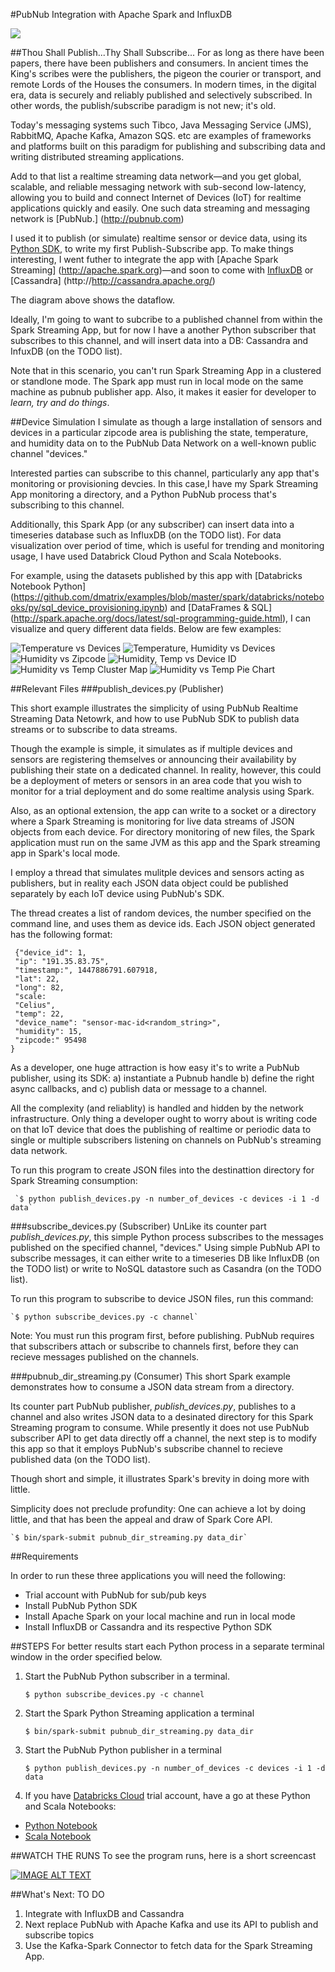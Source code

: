 #PubNub Integration with Apache Spark and InfluxDB

![](images/pubnub_spark.jpeg)


##Thou Shall Publish...Thy Shall Subscribe...
For as long as there have been papers, there have been publishers and consumers. 
In ancient times the King's scribes were the publishers, the pigeon the courier or transport, and remote Lords of the Houses the consumers. In modern times, in the digital era, data is securely and reliably published and selectively subscribed. In other words, the publish/subscribe paradigm is not new; it's old.

Today's messaging systems such Tibco, Java Messaging Service (JMS), RabbitMQ, Apache Kafka, Amazon SQS. etc are examples of frameworks and platforms built on this paradigm for publishing and subscribing data and writing distributed streaming applications.

Add to that list a realtime streaming data network—and you get global, scalable, and reliable messaging network with sub-second low-latency, allowing you to build and connect Internet of Devices (IoT) for realtime applications quickly and easily. One such data streaming and messaging network is [PubNub.] (http://pubnub.com)

I used it to publish (or simulate) realtime sensor or device data, using its [Python SDK](https://www.pubnub.com/developers/), to write my first Publish-Subscribe app. To make things interesting, I went futher to integrate the app with [Apache Spark Streaming] (http://apache.spark.org)—and soon to come with [InfluxDB](http://influxdb.com) or [Cassandra] (http://http://cassandra.apache.org/)

The diagram above shows the dataflow.

Ideally, I'm going to want to subcribe to a published channel from within the Spark Streaming App, but for now I have a another Python subscriber that subscribes to this channel, and will insert data into a DB: Cassandra and InfuxDB (on the TODO list).

Note that in this scenario, you can't run Spark Streaming App in a clustered or standlone mode. The Spark app must run in local mode on the same machine as pubnub publisher app. Also, it makes it easier for developer to *learn, try and do things*.

##Device Simulation
I simulate as though a large installation of sensors and devices in a particular zipcode area is publishing the state, temperature, and humidity data on to the PubNub Data Network on a well-known public channel "devices."

Interested parties can subscribe to this channel, particularly any app that's monitoring or provisioning devcies. In this case,I have my Spark Streaming App monitoring a directory, and a Python PubNub process that's subscribing to this channel.

Additionally, this Spark App (or any subscriber) can insert data into a timeseries database such as InfluxDB (on the TODO list). For data visualization over period of time, which is useful for trending and monitoring usage, I have used Databrick Cloud Python and Scala Notebooks.

For example, using the datasets published by this app with [Databricks Notebook Python] (https://github.com/dmatrix/examples/blob/master/spark/databricks/notebooks/py/sql_device_provisioning.ipynb) and [DataFrames & SQL] (http://spark.apache.org/docs/latest/sql-programming-guide.html), I can visualize and query different data fields. Below are few examples:


![](images/screen_3.png "Temperature vs Devices")
![](images/screen_1.png "Temperature, Humidity vs Devices")
![](images/screen_2.png "Humidity vs Zipcode")
![](images/screen_4.png "Humidity, Temp vs Device ID")
![](images/screen_5.png "Humidity vs Temp Cluster Map")
![](images/screen_6.png "Humidity vs Temp Pie Chart")


##Relevant Files
###publish_devices.py (Publisher)

This short example illustrates the simplicity of using PubNub Realtime Streaming Data Netowrk,
and how to use PubNub SDK to publish data streams or to subscribe to data streams.

Though the example is simple, it simulates as if multiple devices and sensors are registering themselves or announcing their availability by publishing their state on a dedicated channel. In reality, however, this could be a deployment of meters or sensors in an area code that you wish to monitor for a trial deployment and do some realtime analysis using Spark.

Also, as an optional extension, the app can write to a socket or a directory where a Spark Streaming is monitoring for live
 data streams of JSON objects from each device. For directory monitoring of new files, the Spark application must run on the same JVM as this app and the Spark streaming app in Spark's local mode.

I employ a thread that simulates mulitple devices and sensors acting as publishers, but in reality each JSON data object could be published separately by each IoT device using PubNub's SDK. 

The thread creates a list of random devices, the number specified on the command line, and uses them as device ids. Each JSON object generated has the following format:

     {"device_id": 1,
     "ip": "191.35.83.75",  
     "timestamp:", 1447886791.607918,
     "lat": 22, 
     "long": 82, 
     "scale: 
     "Celius", 
     "temp": 22, 
     "device_name": "sensor-mac-id<random_string>",
     "humidity": 15,
     "zipcode:" 95498
    }
As a developer, one huge attraction is how easy it's to write a PubNub publisher, using its SDK: a) instantiate a Pubnub handle b) define the right async callbacks, and c) publish data or message to a channel. 

All the complexity (and reliablity) is handled and hidden by the network infrastructure. Only thing a developer ought to worry about is writing code on that IoT device that does the publishing of realtime or periodic data to single or multiple subscribers listening on channels on PubNub's streaming data network.

 To run this program to create JSON files into the destinattion directory for Spark Streaming consumption:

     `$ python publish_devices.py -n number_of_devices -c devices -i 1 -d data`

###subscribe_devices.py (Subscriber)
UnLike its counter part *publish_devices.py*, this simple Python process subscribes to the messages published on the specified channel, "devices." Using simple PubNub API to subscribe messages, it can either write to a timeseries DB like InfluxDB (on the TODO list) or write to NoSQL datastore such as Casandra (on the TODO list).

To run this program to subscribe to device JSON files, run this command:

    `$ python subscribe_devices.py -c channel`

Note: You must run this program first, before publishing. PubNub requires that subscribers attach or subscribe to channels first, before they can recieve messages published on the channels.


###pubnub_dir_streaming.py (Consumer)
 This short Spark example demonstrates how to consume a JSON data stream from a directory. 

Its counter part PubNub publisher, *publish_devices.py*, publishes to a channel and also writes JSON data to a desinated directory for this Spark Streaming program to consume. While presently it does not use PubNub subscriber API to get data directly off a channel, the next step is to modify this app so that it employs PubNub's subscribe channel to recieve published data (on the TODO list).

Though short and simple, it illustrates Spark's brevity in doing more with little. 

Simplicity does not preclude profundity: One can achieve a lot by doing little, and that has been the appeal and draw of Spark Core API.

    `$ bin/spark-submit pubnub_dir_streaming.py data_dir`

##Requirements

In order to run these three applications you will need the following:
- Trial account with PubNub for sub/pub keys
- Install PubNub Python SDK 
- Install Apache Spark on your local machine and run in local mode
- Install InfluxDB or Cassandra and its respective Python SDK

##STEPS 
For better results start each Python process in a separate terminal window in the order specified below.

1. Start the PubNub Python subscriber in a terminal.

    `$ python subscribe_devices.py -c channel`

2. Start the Spark Python Streaming application a terminal

    
    `$ bin/spark-submit pubnub_dir_streaming.py data_dir`


3. Start the PubNub Python publisher in a terminal

     `$ python publish_devices.py -n number_of_devices -c devices -i 1 -d data`

4. If you have [Databricks Cloud](http://databricks.com) trial account, have a go at these Python and Scala Notebooks:

- [Python Notebook](https://github.com/dmatrix/examples/blob/master/spark/databricks/notebooks/py/sql_device_provisioning.ipynb)
- [Scala Notebook](https://github.com/dmatrix/examples/blob/master/spark/databricks/notebooks/scala/sql_scala_device_provisioning.scala)

##WATCH THE RUNS
To see the program runs, here is a short screencast

[![IMAGE ALT TEXT](http://img.youtube.com/vi/CO0m_zQdD-A/0.jpg)](https://www.youtube.com/watch?v=CO0m_zQdD-A "PubNub in Action with Apache Spark Streaming and InfluxDB")


##What's Next: TO DO 
1. Integrate with InfluxDB and Cassandra
2. Next replace PubNub with Apache Kafka and use its API to publish and subscribe topics
3. Use the Kafka-Spark Connector to fetch data for the Spark Streaming App.